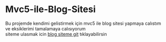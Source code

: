 # Mvc5-ile-Blog-Sitesi

Bu projemde kendimi gelistirmek için mvc5 ile blog sitesi yapmaya calıstım ve eksiklerimi tamalamaya calısıyorum<br>
siteme ulasmak icin <a href="https://berkayyolcu.com/">blog siteme git</a> tıklayabilirsin
